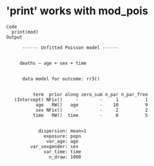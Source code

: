 # 'print' works with mod_pois

    Code
      print(mod)
    Output
      
          ------ Unfitted Poisson model ------
      
      
         deaths ~ age + sex + time
      
      
          data model for outcome: rr3()
      
      
              term  prior along zero_sum n_par n_par_free
       (Intercept) NFix()     -        -     1          1
               age   RW()   age        -    10          9
               sex NFix()     -        -     2          2
              time   RW()  time        -     6          5
      
      
                dispersion: mean=1
                  exposure: popn
                   var_age: age
             var_sexgender: sex
                  var_time: time
                    n_draw: 1000

